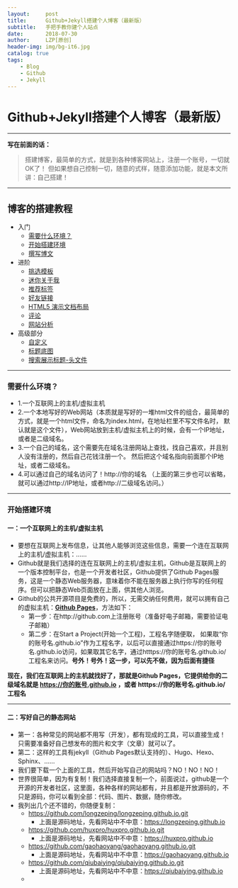 ```yaml
---
layout:     post
title:      Github+Jekyll搭建个人博客（最新版）
subtitle:   手把手教你建个人站点
date:       2018-07-30
author:     LZP[原创]
header-img: img/bg-it6.jpg
catalog: true
tags:
    - Blog
    - Github
    - Jekyll
---
```


# Github+Jekyll搭建个人博客（最新版）

------

**写在前面的话：**

> 搭建博客，最简单的方式，就是到各种博客网站上，注册一个账号，一切就OK了！
> 但如果想自己控制一切，随意的式样，随意添加功能，就是本文所讲：自己搭建！ 

------

## 博客的搭建教程

* 入门
	* [需要什么环境？](#需要什么环境？)
	* [开始搭建环境](#开始搭建环境)
	* [撰写博文](#撰写博文)
* 进阶
	* [挑选模板](#挑选模板)
	* [迷你关于我](#mini-about-me)
	* [推荐标签](#featured-tags)
	* [好友链接](#friends)
	* [HTML5 演示文档布局](#keynote-layout)
	* [评论](#comment)
	* [网站分析](#analytics) 
* 高级部分
	* [自定义](#customization)
	* [标题底图](#header-image)
	* [搜索展示标题-头文件](#seo-title)

****

### 需要什么环境？

- 1.一个互联网上的主机/虚拟主机
- 2.一个本地写好的Web网站（本质就是写好的一堆html文件的组合，最简单的方式，就是一个html文件，命名为index.html，在地址栏里不写文件名时， 
    默认就是这个文件），Web网站放到主机/虚拟主机上的时候，会有一个IP地址，或者是二级域名。
- 3.一个自己的域名，这个需要先在域名注册网站上查找，找自己喜欢，并且别人没有注册的，然后自己花钱注册一个。
    然后把这个域名指向前面那个IP地址，或者二级域名。
- 4.可以通过自己的域名访问了！http://你的域名 （上面的第三步也可以省略，就可以通过http://IP地址，或者http://二级域名访问。）

****

### 开始搭建环境

#### 一：一个互联网上的主机/虚拟主机

 - 要想在互联网上发布信息，让其他人能够浏览这些信息，需要一个连在互联网上的主机/虚拟主机：......
 - Github就是我们选择的连在互联网上的主机/虚拟主机，Github是互联网上的一个版本控制平台，也是一个开发者社区，Github提供了Github Pages服务，这是一个静态Web服务器，意味着你不能在服务器上执行你写的任何程序。但可以把静态Web页面放在上面，供其他人浏览。
 - Github的公共开源项目是免费的，所以，无需交纳任何费用，就可以拥有自己的虚拟主机：[**Github Pages**](http://github.com)，方法如下：
	- 第一步：在http://github.com上注册账号（准备好电子邮箱，需要验证电子邮箱）
	- 第二步：在Start a Project(开始一个工程)，工程名字随便取，  如果取“你的账号名.github.io”作为工程名字，以后可以直接通过https://你的账号名.github.io访问，如果取其它名字，通过htttps://你的账号名.github.io/工程名来访问。**号外！号外！这一步，可以先不做，因为后面有捷径**

**现在，我们在互联网上的主机就找好了，那就是Github Pages，它提供给你的二级域名就是 https://你的账号.github.io ，或者 htttps://你的账号名.github.io/工程名**

----

#### 二：写好自己的静态网站
 - 第一：各种常见的网站都不用写（开发），都有现成的工具，可以直接生成！只需要准备好自己想发布的图片和文字（文章）就可以了。
 - 第二：这样的工具有jekyll（Github Pages默认支持的）、Hugo、Hexo、Sphinx、......
 - 我们要下载一个上面的工具，然后开始写自己的网站吗？NO！NO！NO！
 - 世界很简单，因为有复制！我们选择直接复制一个，前面说过，github是一个开源的开发者社区，这里面，各种各样的网站都有，并且都是开放源码的，不只是源码，你可以看到全部：代码、图片、数据，随你修改。
 - 我列出几个还不错的，你随便复制：
	- https://github.com/longzeping/longzeping.github.io.git
		- 上面是源码地址，先看网站中不中意：https://longzeping.github.io
	- https://github.com/huxpro/huxpro.github.io.git
		- 上面是源码地址，先看网站中不中意：https://huxpro.github.io
	- https://github.com/gaohaoyang/gaohaoyang.github.io.git
  		- 上面是源码地址，先看网站中不中意：https://gaohaoyang.github.io
	- https://github.com/qiubaiying/qiubaiying.github.io.git
  		- 上面是源码地址，先看网站中不中意：https://qiubaiying.github.io
	- 